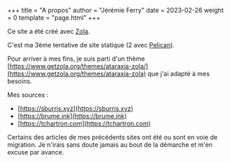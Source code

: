 +++
title = "A propos"
author = "Jérémie Ferry"
date = 2023-02-26
weight = 0
template = "page.html"
+++

Ce site a été créé avec [Zola](https://github.com/getzola/zola).

C'est ma 3ème tentative de site statique (2 avec [Pelican](http://getpelican.com)).

Pour arriver à mes fins, je suis parti d'un thème [https://www.getzola.org/themes/ataraxia-zola/](https://www.getzola.org/themes/ataraxia-zola) que j'ai adapté à mes besoins.

Mes sources :

- [https://sburris.xyz](https://sburris.xyz)
- [https://brume.ink](https://brume.ink)
- [https://tchartron.com](https://tchartron.com)

Certains des articles de mes précédents sites ont été ou sont en voie de  migration.
Je n'irais sans doute jamais au bout de la démarche et m'en excuse par avance.
